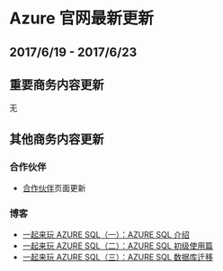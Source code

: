 <properties
	pageTitle="Azure 官网本周更新 | Azure"
    description="Azure 官网本周更新"
    services=""
    documentationCenter=""
    authors=""
    manager=""
    editor=""
    tags=""/>

<tags ms.service="weekly-updates" ms.date="" wacn.date="" wacn.lang="cn"/>

# Azure 官网最新更新
## 2017/6/19 - 2017/6/23
## 重要商务内容更新
无

## 其他商务内容更新
### 合作伙伴
<ul>
<li><a id="weekly-updates-6-19_partner" href="/partnerancasestudy/partner/">合作伙伴</a>页面更新</li>
</ul>

### 博客
<ul>
<li><a id="weekly-updates-6-19_blog-AzureSQLIntroduction" href="/blog/2017/06/20/AzureSQLIntroduction/">一起来玩 AZURE SQL（一）：AZURE SQL 介绍</a></li>
<li><a id="weekly-updates-6-19_blog-HowtoUseAzureSQLforBeginners" href="/blog/2017/06/20/HowtoUseAzureSQLforBeginners/">一起来玩 AZURE SQL（二）：AZURE SQL 初级使用篇</a></li>
<li><a id="weekly-updates-6-19_blog-AzureSQLDatabaseMigration" href="/blog/2017/06/21/AzureSQLDatabaseMigration/">一起来玩 AZURE SQL（三）：AZURE SQL 数据库迁移</a></li>
</ul>